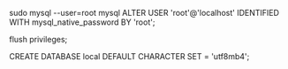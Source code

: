 sudo mysql --user=root mysql
ALTER USER 'root'@'localhost' IDENTIFIED WITH mysql_native_password BY 'root'; 

flush privileges; 

CREATE DATABASE local DEFAULT CHARACTER SET = 'utf8mb4'; 